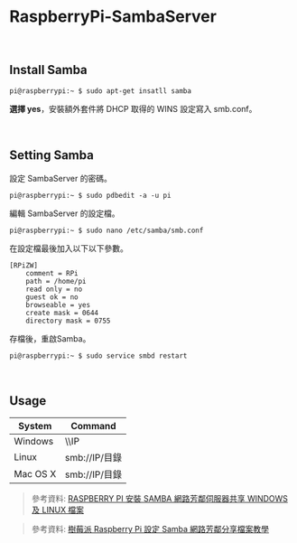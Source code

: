 # RaspberryPi-SambaServer

<br>

## Install Samba
```
pi@raspberrypi:~ $ sudo apt-get insatll samba
```
<b>選擇 yes</b>，安裝額外套件將 DHCP 取得的 WINS 設定寫入 smb.conf。

<br>

## Setting Samba
設定 SambaServer 的密碼。
```
pi@raspberrypi:~ $ sudo pdbedit -a -u pi
```
編輯 SambaServer 的設定檔。
```
pi@raspberrypi:~ $ sudo nano /etc/samba/smb.conf
```
在設定檔最後加入以下以下參數。
```
[RPiZW]
	comment = RPi
	path = /home/pi
	read only = no
	guest ok = no
	browseable = yes
	create mask = 0644
	directory mask = 0755
```
存檔後，重啟Samba。
```
pi@raspberrypi:~ $ sudo service smbd restart
```

<br>

## Usage
| System | Command |
| --- | --- |
| Windows | \\\IP |
| Linux | smb://IP/目錄 |
| Mac OS X | smb://IP/目錄 |

> 參考資料: [RASPBERRY PI 安裝 SAMBA 網路芳鄰伺服器共享 WINDOWS 及 LINUX 檔案](http://blog.s2u4o.com/education/self-study/software-settings/raspbiansamba/)

> 參考資料: [樹莓派 Raspberry Pi 設定 Samba 網路芳鄰分享檔案教學](https://blog.gtwang.org/iot/raspberry-pi/raspberry-pi-samba-setup-tutorial/)
